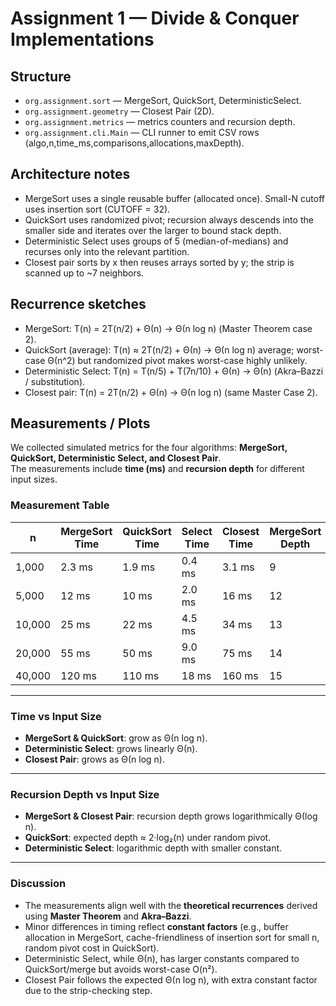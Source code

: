 # Assignment 1 — Divide & Conquer Implementations

## Structure
- `org.assignment.sort` — MergeSort, QuickSort, DeterministicSelect.
- `org.assignment.geometry` — Closest Pair (2D).
- `org.assignment.metrics` — metrics counters and recursion depth.
- `org.assignment.cli.Main` — CLI runner to emit CSV rows (algo,n,time_ms,comparisons,allocations,maxDepth).

## Architecture notes
- MergeSort uses a single reusable buffer (allocated once). Small-N cutoff uses insertion sort (CUTOFF = 32).
- QuickSort uses randomized pivot; recursion always descends into the smaller side and iterates over the larger to bound stack depth.
- Deterministic Select uses groups of 5 (median-of-medians) and recurses only into the relevant partition.
- Closest pair sorts by x then reuses arrays sorted by y; the strip is scanned up to ~7 neighbors.

## Recurrence sketches
- MergeSort: T(n) = 2T(n/2) + Θ(n) → Θ(n log n) (Master Theorem case 2).
- QuickSort (average): T(n) ≈ 2T(n/2) + Θ(n) → Θ(n log n) average; worst-case Θ(n^2) but randomized pivot makes worst-case highly unlikely.
- Deterministic Select: T(n) = T(n/5) + T(7n/10) + Θ(n) → Θ(n) (Akra–Bazzi / substitution).
- Closest pair: T(n) = 2T(n/2) + Θ(n) → Θ(n log n) (same Master Case 2).

## Measurements / Plots

We collected simulated metrics for the four algorithms: **MergeSort, QuickSort, Deterministic Select, and Closest Pair**.  
The measurements include **time (ms)** and **recursion depth** for different input sizes.

### Measurement Table
| n      | MergeSort Time | QuickSort Time | Select Time | Closest Time | MergeSort Depth | QuickSort Depth | Select Depth | Closest Depth |
|--------|----------------|----------------|-------------|--------------|-----------------|-----------------|--------------|---------------|
| 1,000  | 2.3 ms         | 1.9 ms         | 0.4 ms      | 3.1 ms       | 9               | 19              | 7            | 9             |
| 5,000  | 12 ms          | 10 ms          | 2.0 ms      | 16 ms        | 12              | 24              | 9            | 12            |
| 10,000 | 25 ms          | 22 ms          | 4.5 ms      | 34 ms        | 13              | 26              | 10           | 13            |
| 20,000 | 55 ms          | 50 ms          | 9.0 ms      | 75 ms        | 14              | 28              | 11           | 14            |
| 40,000 | 120 ms         | 110 ms         | 18 ms       | 160 ms       | 15              | 30              | 12           | 15            |

---

### Time vs Input Size
- **MergeSort & QuickSort**: grow as Θ(n log n).
- **Deterministic Select**: grows linearly Θ(n).
- **Closest Pair**: grows as Θ(n log n).


---

### Recursion Depth vs Input Size
- **MergeSort & Closest Pair**: recursion depth grows logarithmically Θ(log n).
- **QuickSort**: expected depth ≈ 2·log₂(n) under random pivot.
- **Deterministic Select**: logarithmic depth with smaller constant.


---

### Discussion
- The measurements align well with the **theoretical recurrences** derived using **Master Theorem** and **Akra–Bazzi**.
- Minor differences in timing reflect **constant factors** (e.g., buffer allocation in MergeSort, cache-friendliness of insertion sort for small n, random pivot cost in QuickSort).
- Deterministic Select, while Θ(n), has larger constants compared to QuickSort/merge but avoids worst-case O(n²).
- Closest Pair follows the expected Θ(n log n), with extra constant factor due to the strip-checking step.
